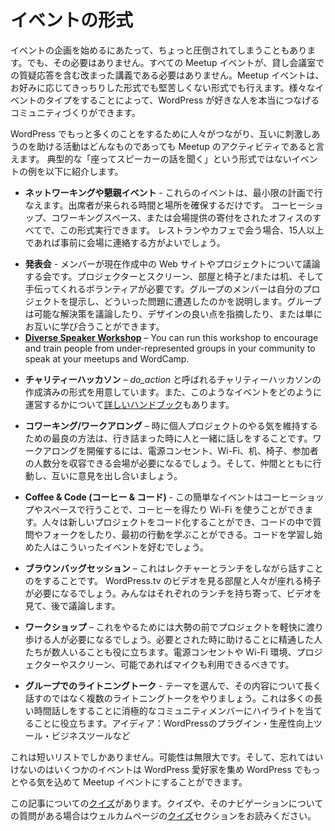 <!--
# Event Formats
-->
# イベントの形式

<!--
Sometimes getting started organizing an event can be a little overwhelming. It does not have to be though. Not every Meetup event needs to be a formal lecture with questions and answers in a rented venue. Meetup events can be as formal or informal as you want them to be. Having a variety of event types can help communities create the kind of group that really makes connections among WordPress enthusiasts.
-->
イベントの企画を始めるにあたって、ちょっと圧倒されてしまうこともあります。でも、その必要はありません。すべての Meetup イベントが、貸し会議室での質疑応答を含む改まった講義である必要はありません。Meetup イベントは、お好みに応じてきっちりした形式でも堅苦しくない形式でも行えます。様々なイベントのタイプをすることによって、WordPress が好きな人を本当につなげるコミュニティづくりができます。

<!--
Any activity that helps people connect and inspire each other to do more with WordPress is a Meetup activity. Here are some examples of events that don’t follow the typical “sit around and listen to a speaker” format:
-->
WordPress でもっと多くのことをするために人々がつながり、互いに刺激しあうのを助ける活動はどんなものであっても Meetup のアクティビティであると言えます。 典型的な「座ってスピーカーの話を聞く」という形式ではないイベントの例を以下に紹介します。

<!--
*   **Networking or Social event** – Events like these can take the smallest amount of planning. It just takes a time and a place that hold the number of people that will attend. Coffee shops, co-working spaces, or a cool donated office could all do the trick. If you decide to meet at a restaurant or coffee shop, it is a good idea to contact the venue if you expect more than 15 people.
-->
*   **ネットワーキングや懇親イベント** - これらのイベントは、最小限の計画で行なえます。出席者が来られる時間と場所を確保するだけです。 コーヒーショップ、コワーキングスペース、または会場提供の寄付をされたオフィスのすべてで、この形式実行できます。 レストランやカフェで会う場合、15人以上であれば事前に会場に連絡する方がよいでしょう。
<!--
*   **Show and Tell** – This is a discussion of a member’s current website or project. You need a projector and screen, a room with chairs and/or tables, and a willing volunteer. The group member shows their project and describe what problems they have run into. The group can discuss possible solutions, highlight great points in the design, or just learn from each other.
-->
*   **発表会** - メンバーが現在作成中の Web サイトやプロジェクトについて議論する会です。プロジェクターとスクリーン、部屋と椅子と/または机、そして手伝ってくれるボランティアが必要です。グループのメンバーは自分のプロジェクトを提示し、どういった問題に遭遇したのかを説明します。グループは可能な解決策を議論したり、デザインの良い点を指摘したり、または単にお互いに学び合うことができます。
*   [**Diverse Speaker Workshop**](https://make.wordpress.org/community/handbook/meetup-organizer/event-formats/diversity-speaker-training-workshop/) – You can run this workshop to encourage and train people from under-represented groups in your community to speak at your meetups and WordCamp.
<!--
*   **Charity Hackathon** – We have a pre-built format for charity hackathons named *do\_action*, as well as [an extensive handbook](https://make.wordpress.org/community/handbook/meetup-organizer/event-formats/do_action-charity-hackathon/) for how to organise an event like this.
-->
*   **チャリティーハッカソン** – *do\_action* と呼ばれるチャリティーハッカソンの作成済みの形式を用意しています。また、このようなイベントをどのように運営するかについて[詳しいハンドブック](https://make.wordpress.org/community/handbook/meetup-organizer/event-formats/do_action-charity-hackathon/)もあります。
<!--
*   **Coworking/Workalong** – Sometimes the best way to stay motivated on a personal project is to have people to talk to when you get stuck. To host a Workalong, you will need power outlets, wifi, tables and chairs, and a space that can hold the number of people that will join you. Then, work alongside your peers while you bounce ideas off one another.
-->
*   **コワーキング/ワークアロング** – 時に個人プロジェクトのやる気を維持するための最良の方法は、行き詰まった時に人と一緒に話しをすることです。ワークアロングを開催するには、電源コンセント、Wi-Fi、机、椅子、参加者の人数分を収容できる会場が必要になるでしょう。そして、仲間とともに行動し、互いに意見を出し合いましょう。
<!--
*   **Coffee and Code** – This easy event can be done in a coffee shop or any space where you can get coffee and they will let you use their wifi. People can code new projects, ask questions on code they’ve forked, or learn about making their first commit. Codecademy learners would probably love an event like this.
-->
*   **Coffee & Code (コーヒー & コード)** - この簡単なイベントはコーヒーショップやスペースで行うことで、コーヒーを得たり Wi-Fi を使うことができます。人々は新しいプロジェクトをコード化することができ、コードの中で質問やフォークをしたり、最初の行動を学ぶことができる。コードを学習し始めた人はこういったイベントを好むでしょう。
<!--
*   **Brown Bag Sessions** – This one is a cross between a lecture and a lunch date. You will need a room where you can view a video from wordpress.tv and chairs for people to sit on. Everyone brings their lunch, watches a video, and then discusses the topic afterward.
-->
*   **ブラウンバッグセッション** – これはレクチャーとランチをしながら話すことのをすることです。 WordPress.tv のビデオを見る部屋と人々が座れる椅子が必要になるでしょう。みんなはそれぞれのランチを持ち寄って、ビデオを見て、後で議論します。
<!--
*   **Workshops** – For this you will need someone who is comfortable walking through a project in front of a crowd. It can also be helpful to have a few people who are knowledgeable to help out if needed. You should have access to power outlets, wifi, a projector/screen, and perhaps some sort of microphone if available.
-->
*   **ワークショップ** – これをやるためには大勢の前でプロジェクトを軽快に渡り歩ける人が必要になるでしょう。必要とされた時に助けることに精通した人たちが数人いることも役に立ちます。電源コンセントや Wi-Fi 環境、プロジェクターやスクリーン、可能であればマイクも利用できるべきです。
<!--
*   **Grouped Lightning Talk** – Pick a theme and instead of doing one long talk about it, have a number of lightning talks. This will help highlighting more community members, that might be reluctant to do a long talk. Ideas: WordPress plugins, productivity tools, business tools, etc.
-->
*   **グループでのライトニングトーク** - テーマを選んで、その内容について長く話すのではなく複数のライトニングトークをやりましょう。これは多くの長い時間話しをすることに消極的なコミュニティメンバーにハイライトを当てることに役立ちます。アイディア：WordPressのプラグイン・生産性向上ツール・ビジネスツールなど

<!--
This is just a short list. The possibilities are endless. And do not forget that any event that gets WordPress enthusiasts together and inspiring each other to do more with WordPress can be a Meetup event.
-->
これは短いリストでしかありません。可能性は無限大です。そして、忘れてはいけないのはいくつかのイベントは WordPress 愛好家を集め WordPress でもっとやる気を込めて Meetup イベントにすることができます。

<!--
Here is [a quiz](https://wordpress.org/contributor-training/quiz/planning-a-variety-of-events/) on this article. Read [quizzes](https://make.wordpress.org/community/handbook/meetup-organizer/welcome/#quizzes) section of the welcome page if you have any questions about quizzes and how to navigate them.
-->
この記事についての[クイズ](https://wordpress.org/contributor-training/quiz/planning-a-variety-of-events/)があります。クイズや、そのナビゲーションについての質問がある場合はウェルカムページの[クイズ](https://make.wordpress.org/community/handbook/meetup-organizer/welcome/#quizzes)セクションをお読みください。

<!--
*   [To-do](# "To-do")
-->
